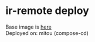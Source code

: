 # ir-remote deploy

Base image is [here](https://github.com/yanorei32/ir-imitator)  
Deployed on: mitou (compose-cd)
